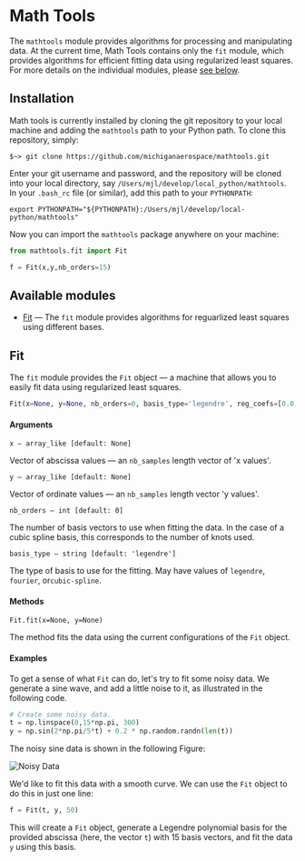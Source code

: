 # Math Tools

The ```mathtools```  module provides algorithms for processing and
manipulating data. At the current time, Math Tools contains only the ```fit```
module, which provides algorithms for efficient fitting data using regularized
least squares. For more details on the individual modules, please [see
below](#available-modules).

## Installation

Math tools is currently installed by cloning the git repository to your local
machine and adding the ```mathtools``` path to your Python path. To
clone this repository, simply:

```unix
$~> git clone https://github.com/michiganaerospace/mathtools.git
```

Enter your git username and password, and the repository will be cloned into
your local directory, say ```/Users/mjl/develop/local_python/mathtools```. In
your ```.bash_rc``` file (or similar), add this path to your ```PYTHONPATH```:

```unix
export PYTHONPATH="${PYTHONPATH}:/Users/mjl/develop/local-python/mathtools"
```

Now you can import the ```mathtools``` package anywhere on your machine:

```python
from mathtools.fit import Fit

f = Fit(x,y,nb_orders=15)
```


## Available modules

- [Fit](#fit) — The ```fit``` module provides algorithms for reguarlized least
squares using different bases.


## Fit 

The ```fit``` module provides the ```Fit``` object — a machine that allows you
to easily fit data using regularized least squares. 


```python
Fit(x=None, y=None, nb_orders=0, basis_type='legendre', reg_coefs=[0.0, 0.0, 0.0]) 
```

#### Arguments

```x — array_like [default: None]```
    
Vector of abscissa values — an ```nb_samples``` length vector of 'x values'.

```y — array_like [default: None]```

Vector of ordinate values — an ```nb_samples``` length vector 'y values'.

```nb_orders — int [default: 0]```

The number of basis vectors to use when fitting the data. In the case of a
cubic spline basis, this corresponds to the number of knots used.

```basis_type — string [default: 'legendre']```

The type of basis to use for the fitting. May have values of ```legendre```,
```fourier```, or```cubic-spline```.

#### Methods

```Fit.fit(x=None, y=None)```

The method fits the data using the current configurations of the ```Fit```
object.

#### Examples

To get a sense of what ```Fit``` can do, let's try to fit some noisy data. We 
generate a sine wave, and add a little noise to it, as illustrated in the 
following code.

```python
# Create some noisy data.
t = np.linspace(0,15*np.pi, 300)
y = np.sin(2*np.pi/5*t) + 0.2 * np.random.randn(len(t))
```

The noisy sine data is shown in the following Figure:

![Noisy Data](https://goo.gl/elq37W)

We'd like to fit this data with a smooth curve. We can use the ```Fit``` object
to do this in just one line:

```python
f = Fit(t, y, 50)
```

This will create a ```Fit``` object, generate a Legendre polynomial basis for
the provided abscissa (here, the vector ```t```) with 15 basis vectors, and fit
the data ```y``` using this basis.

